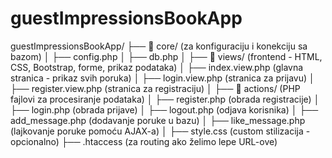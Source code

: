 # guestImpressionsBookApp
guestImpressionsBookApp/
├── 📂 core/ (za konfiguraciju i konekciju sa bazom)
│ ├── config.php
│ ├── db.php
│
├── 📂 views/ (frontend - HTML, CSS, Bootstrap, forme, prikaz podataka)
│ ├── index.view.php (glavna stranica - prikaz svih poruka)
│ ├── login.view.php (stranica za prijavu)
│ ├── register.view.php (stranica za registraciju)
│
├── 📂 actions/ (PHP fajlovi za procesiranje podataka)
│ ├── register.php (obrada registracije)
│ ├── login.php (obrada prijave)
│ ├── logout.php (odjava korisnika)
│ ├── add_message.php (dodavanje poruke u bazu)
│ ├── like_message.php (lajkovanje poruke pomoću AJAX-a)
│
├── style.css (custom stilizacija - opcionalno)
├── .htaccess (za routing ako želimo lepe URL-ove)